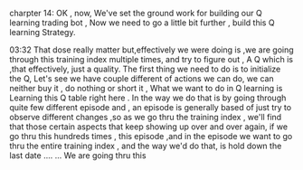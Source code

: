
charpter 14: 
OK , now, We've set the ground work for building our Q learning trading bot , Now we need to go a little bit further ,
build this Q learning Strategy.

03:32
That dose really matter but,effectively we were doing is ,we are going through this training index multiple times, and 
try to figure out , A Q which is ,that effectively, just a quality. The first thing we need to do is to initialize the Q, 
Let's see we have couple different of actions we can do, we can neither buy it , do nothing or short it , What we want to 
do in Q learning is Learning this Q table right here . In the way we do that is by going through quite few  different episode
and , an episode is generally based of just try to observe different changes ,so as we go thru the training index , we'll find
that those certain aspects that keep showing up over and over again, if we go thru this hundreds times , this episode ,and in the 
episode we want to go thru the entire training index , and the way we'd do that, is hold down the last date .... ... 
We are going thru this 

